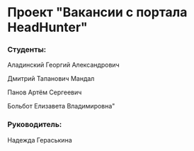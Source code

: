 # Проект "Вакансии с портала HeadHunter"

### Студенты:
Аладинский Георгий Александрович

Дмитрий Тапанович Мандал

Панов Артём Сергеевич

Больбот Елизавета Владимировна"

### Руководитель: 
Надежда Гераськина
